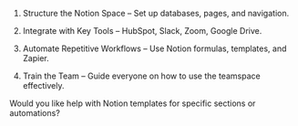 1. Structure the Notion Space – Set up databases, pages, and navigation.

1. Integrate with Key Tools – HubSpot, Slack, Zoom, Google Drive.

1. Automate Repetitive Workflows – Use Notion formulas, templates, and Zapier.

1. Train the Team – Guide everyone on how to use the teamspace effectively.

Would you like help with Notion templates for specific sections or automations?